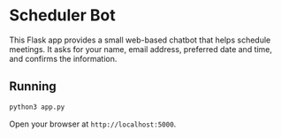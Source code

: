 # Scheduler Bot

This Flask app provides a small web-based chatbot that helps schedule meetings.
It asks for your name, email address, preferred date and time, and confirms the
information.

## Running

```bash
python3 app.py
```

Open your browser at `http://localhost:5000`.
